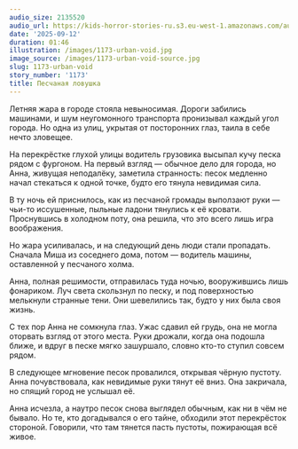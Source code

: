 ```yaml
---
audio_size: 2135520
audio_url: https://kids-horror-stories-ru.s3.eu-west-1.amazonaws.com/audio/1173-urban-void.mp3
date: '2025-09-12'
duration: 01:46
illustration: /images/1173-urban-void.jpg
image_source: /images/1173-urban-void-source.jpg
slug: 1173-urban-void
story_number: '1173'
title: Песчаная ловушка
---
```


Летняя жара в городе стояла невыносимая. Дороги забились машинами, и шум неугомонного транспорта пронизывал каждый угол города. Но одна из улиц, укрытая от посторонних глаз, таила в себе нечто зловещее.

На перекрёстке глухой улицы водитель грузовика высыпал кучу песка рядом с фургоном. На первый взгляд — обычное дело для города, но Анна, живущая неподалёку, заметила странность: песок медленно начал стекаться к одной точке, будто его тянула невидимая сила.

В ту ночь ей приснилось, как из песчаной громады выползают руки — чьи-то иссушенные, пыльные ладони тянулись к её кровати. Проснувшись в холодном поту, она решила, что это всего лишь игра воображения.

Но жара усиливалась, и на следующий день люди стали пропадать. Сначала Миша из соседнего дома, потом — водитель машины, оставленной у песчаного холма.

Анна, полная решимости, отправилась туда ночью, вооружившись лишь фонариком. Луч света скользнул по песку, и под поверхностью мелькнули странные тени. Они шевелились так, будто у них была своя жизнь.

С тех пор Анна не сомкнула глаз. Ужас сдавил ей грудь, она не могла оторвать взгляд от этого места. Руки дрожали, когда она подошла ближе, и вдруг в песке мягко зашуршало, словно кто-то ступил совсем рядом.

В следующее мгновение песок провалился, открывая чёрную пустоту. Анна почувствовала, как невидимые руки тянут её вниз. Она закричала, но спящий город не услышал её.

Анна исчезла, а наутро песок снова выглядел обычным, как ни в чём не бывало. Но те, кто догадывался о его тайне, обходили этот перекрёсток стороной. Говорили, что там тянется пасть пустоты, пожирающая всё живое.